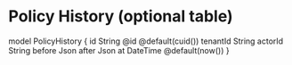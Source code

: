 # Policy History (optional table)

model PolicyHistory {
  id        String   @id @default(cuid())
  tenantId  String
  actorId   String
  before    Json
  after     Json
  at        DateTime @default(now())
}
